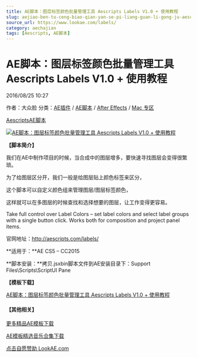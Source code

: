 ```yaml
---
title: AE脚本：图层标签颜色批量管理工具 Aescripts Labels V1.0 + 使用教程
slug: aejiao-ben-tu-ceng-biao-qian-yan-se-pi-liang-guan-li-gong-ju-aescripts-labels-v1-0-shi-yong-jiao-cheng
source_url: https://www.lookae.com/labels/
category: aechajian
tags: [Aescripts, AE脚本]
---
```

# AE脚本：图层标签颜色批量管理工具 Aescripts Labels V1.0 + 使用教程

2016/08/25 10:27

作者：大众脸
分类：[AE插件](https://www.lookae.com/after-effects/aechajian/) / [AE脚本](https://www.lookae.com/after-effects/aescripts/) / [After Effects](https://www.lookae.com/after-effects/) / [Mac 专区](https://www.lookae.com/mac-osx/)

[Aescripts](https://www.lookae.com/tag/aescripts/)[AE脚本](https://www.lookae.com/tag/ae%e8%84%9a%e6%9c%ac/)

[![AE脚本：图层标签颜色批量管理工具 Aescripts Labels V1.0 + 使用教程](https://www.lookae.com/wp-content/uploads/2016/08/Label.jpg "AE脚本：图层标签颜色批量管理工具 Aescripts Labels V1.0 + 使用教程-LookAE.com")](https://www.lookae.com/wp-content/uploads/2016/08/Label.jpg)

**【脚本简介】**

我们在AE中制作项目的时候，当合成中的图层增多，要快速寻找图层会变得很繁琐。

为了给图层区分开，我们一般是给图层贴上颜色标签来区分，

这个脚本可以自定义颜色组来管理图层/图层标签颜色，

这样就可以在多图层的时候查找和选择想要的图层，让工作变得更容易。

Take full control over Label Colors – set label colors and select label groups with a single button click. Works both for composition and project panel items.

官网地址：http://aescripts.com/labels/

**适用于：**AE CS5 – CC2015

**脚本安装：**拷贝.jsxbin脚本文件到AE安装目录下：Support Files\Scripts\ScriptUI Pane

**【模板下载】**

[AE脚本：图层标签颜色批量管理工具 Aescripts Labels V1.0 + 使用教程](http://lookae.ctfile.com/fs/rWB155639263)

#### **【其他相关】**

[更多精品AE模板下载](https://www.lookae.com/after-effects/other-after-effects/)

[AE模板精选音乐合集下载](https://item.taobao.com/item.htm?spm=a1z10.1.w4004-2793089344.4.MUvxbV&id=37289930486)

[点击自愿赞助 LookAE.com](https://www.lookae.com/sponsor/)
